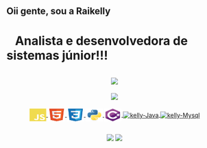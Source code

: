  ##  Oii gente, sou a Raikelly
 
  <h1>&nbsp;&nbsp; Analista e desenvolvedora de sistemas júnior!!! </h1> &nbsp;
  <div align="center">
  <a href="https://github.com/AlvesKelly">
  <img height="180em" src="https://github-readme-stats.vercel.app/api?username=AlvesKelly&show_icons=true&theme=tokyonight&include_all_commits=true&count_private=true"/>
  </br>
  </br>
  <img height="180em" src="https://github-readme-stats.vercel.app/api/top-langs/?username=AlvesKelly&layout=compact&langs_count=7&theme=tokyonight"/>

  <div style="display: inline_block"><br>
  <img align="center" alt="kelly-Js" height="30" width="40" src="https://raw.githubusercontent.com/devicons/devicon/master/icons/javascript/javascript-plain.svg">
  <img align="center" alt="kelly-HTML" height="30" width="40" src="https://raw.githubusercontent.com/devicons/devicon/master/icons/html5/html5-original.svg">
  <img align="center" alt="kelly-CSS" height="30" width="40" src="https://raw.githubusercontent.com/devicons/devicon/master/icons/css3/css3-original.svg">
  <img align="center" alt="kelly-Python" height="30" width="40" src="https://raw.githubusercontent.com/devicons/devicon/master/icons/python/python-original.svg">
  <img align="center" alt="kelly-Csharp" height="30" width="40" src="https://raw.githubusercontent.com/devicons/devicon/master/icons/csharp/csharp-original.svg">
    <img align="center" alt="kelly-Java" height="30" width="40" src="https://cdn.jsdelivr.net/gh/devicons/devicon/icons/java/java-original-wordmark.svg">
  <img align="center" alt="kelly-Mysql" height="30" width="40" src="https://cdn.jsdelivr.net/gh/devicons/devicon/icons/mysql/mysql-plain-wordmark.svg">
  </div>

  ##
  
  <a href="https://www.instagram.com/kelly_aalvesx/" target="_blank"><img src="https://img.shields.io/badge/-Instagram-%23E4405F?style=for-the-badge&logo=instagram&logoColor=white" target="_blank"></a>
  <a href = "email:pereirakelly01739@gmail.com"><img src="https://img.shields.io/badge/-Gmail-%23333?style=for-the-badge&logo=gmail&logoColor=white" target="_blank">     </a>
  </div> 

